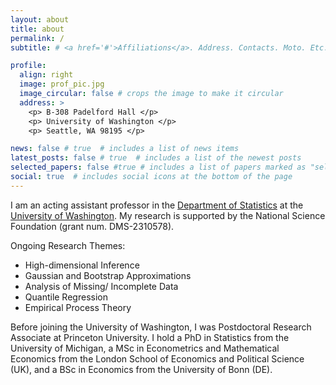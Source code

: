 ```yaml
---
layout: about
title: about
permalink: /
subtitle: # <a href='#'>Affiliations</a>. Address. Contacts. Moto. Etc.

profile:
  align: right
  image: prof_pic.jpg
  image_circular: false # crops the image to make it circular
  address: >
    <p> B-308 Padelford Hall </p> 
    <p> University of Washington </p>
    <p> Seattle, WA 98195 </p>

news: false # true  # includes a list of news items
latest_posts: false # true  # includes a list of the newest posts
selected_papers: false #true # includes a list of papers marked as "selected={true}"
social: true  # includes social icons at the bottom of the page
---
```


I am an acting assistant professor in the [Department of Statistics](https://stat.uw.edu) at the [University of Washington](https://www.washington.edu). My research is supported by the National Science Foundation (grant num. DMS-2310578).

Ongoing Research Themes:
 * High-dimensional Inference
 * Gaussian and Bootstrap Approximations
 * Analysis of Missing/ Incomplete Data
 * Quantile Regression
 * Empirical Process Theory

Before joining the University of Washington, I was Postdoctoral Research Associate at Princeton University. I hold a PhD in Statistics from the University of Michigan, a MSc in Econometrics and Mathematical Economics from the London School of Economics and Political Science (UK), and a BSc in Economics from the University of Bonn (DE).
